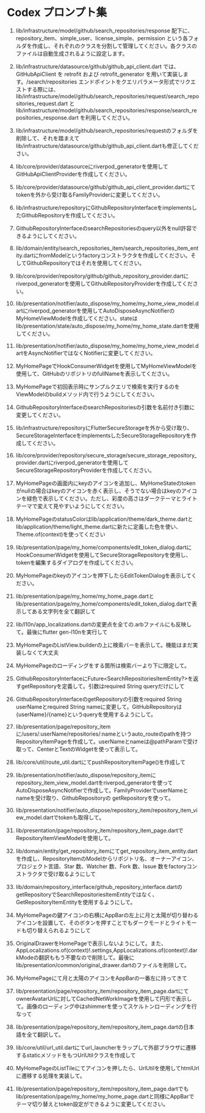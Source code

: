 # Codex プロンプト集
1. lib/infrastructure/model/github/search_repositories/response 配下に、repository_item、simple_user、license_simple、permission という各フォルダを作成し、それぞれのクラスを分割して管理してください。各クラスのファイルは自動生成されるように設定します。

2. lib/infrastructure/datasource/github/github_api_client.dart では、GitHubApiClient を retrofit および retrofit_generator を用いて実装します。/search/repositories エンドポイントをクエリパラメータ形式でリクエストする際には、lib/infrastructure/model/github/search_repositories/request/search_repositories_request.dart と lib/infrastructure/model/github/search_repositories/response/search_repositories_response.dart を利用してください。

3. lib/infrastructure/model/github/search_repositories/requestのフォルダを削除して、それを踏まえてlib/infrastructure/datasource/github/github_api_client.dartも修正してください。

4. lib/core/provider/datasourceにriverpod_generatorを使用してGitHubApiClientProviderを作成してください。

5. lib/core/provider/datasource/github/github_api_client_provider.dartにてtokenを外から受け取るFamilyProviderに変更してください。

6. lib/infrastructure/repositoryにGithubRepositoryInterfaceをimplementsしたGithubRepositoryを作成してください。

7. GithubRepositoryInterfaceのsearchRepositoriesのquery以外をnull許容できるようにしてください。

8. lib/domain/entity/search_repositories_item/search_repositories_item_entity.dartにfromModelというfactoryコンストラクタを作成してください。そしてGithubRepositoryではそれを使用してください。

9. lib/core/provider/repository/github/github_repository_provider.dartにriverpod_generatorを使用してGithubRepositoryProviderを作成してください。

10. lib/presentation/notifier/auto_dispose/my_home/my_home_view_model.dartにriverpod_generatorを使用してAutoDisposeAsyncNotifierのMyHomeViewModelを作成してください。stateはlib/presentation/state/auto_dispose/my_home/my_home_state.dartを使用してください。

11. lib/presentation/notifier/auto_dispose/my_home/my_home_view_model.dartをAsyncNotifierではなくNotifierに変更してください。

12. MyHomePageでHookConsumerWidgetを使用してMyHomeViewModelを使用して、GitHubのリポジトリのfullNameを表示してください。

13. MyHomePageで初回表示時にサンプルクエリで検索を実行するのをViewModelのbuildメソッド内で行うようにしてください。

14. GithubRepositoryInterfaceのsearchRepositoriesの引数を名前付き引数に変更してください。

15. lib/infrastructure/repositoryにFlutterSecureStorageを外から受け取り、SecureStorageInterfaceをimplementsしたSecureStorageRepositoryを作成してください。

16. lib/core/provider/repository/secure_storage/secure_storage_repository_provider.dartにriverpod_generatorを使用してSecureStorageRepositoryProviderを作成してください。

17. MyHomePageの画面内にkeyのアイコンを追加し、MyHomeStateのtokenがnullの場合はkeyのアイコンを赤く表示し、そうでない場合はkeyのアイコンを緑色で表示してください。ただし、彩度の高さはダークテーマとライトテーマで変えて見やすいようにしてください。

18. MyHomePageのstatusColorはlib/application/theme/dark_theme.dartとlib/application/theme/light_theme.dartに新たに定義した色を使い、Theme.of(context)を使ってください

19. lib/presentation/page/my_home/components/edit_token_dialog.dartにHookConsumerWidgetを使用してSecureStorageRepositoryを使用し、tokenを編集するダイアログを作成してください。

20. MyHomePageのkeyのアイコンを押下したらEditTokenDialogを表示してください。

21. lib/presentation/page/my_home/my_home_page.dartとlib/presentation/page/my_home/components/edit_token_dialog.dartで表示してある文字列を全て翻訳して

22. lib/l10n/app_localizations.dartの変更点を全ての.arbファイルにも反映して。最後にflutter gen-l10nを実行して

23. MyHomePageのListView.builderの上に検索バーを表示して。機能はまだ実装しなくて大丈夫

24. MyHomePageのローディングをする箇所は検索バーより下に限定して。

25. GithubRepositoryInterfaceにFuture<SearchRepositoriesItemEntity?>を返すgetRepositoryを定義して。引数はrequired String queryだけにして

26. GithubRepositoryInterfaceのgetRepositoryの引数をrequired String userNameとrequired String nameに変更して。GitHubRepositoryは{userName}/{name}というqueryを使用するようにして。

27. lib/presentation/page/repository_itemに/users/:userName/repositories/:nameというauto_routeのpathを持つRepositoryItemPageを作成して。userNameとnameは@pathParamで受け取って、CenterとTextのWidgetを使って表示して。

28. lib/core/util/route_util.dartにてpushRepositoryItemPage()を作成して

29. lib/presentation/notifier/auto_dispose/repository_itemにrepository_item_view_model.dartをriverpod_generatorを使ってAutoDisposeAsyncNotifierで作成して。FamilyProviderでuserNameとnameを受け取り、GithubRepositoryの getRepositoryを使って。

30. lib/presentation/notifier/auto_dispose/repository_item/repository_item_view_model.dartでtokenも取得して。

31. lib/presentation/page/repository_item/repository_item_page.dartでRepositoryItemViewModelを使用して。

32. lib/domain/entity/get_repository_itemにてget_repository_item_entity.dartを作成し、RepositoryItemのModelからリポジトリ名、オーナーアイコン、プロジェクト言語、Star 数、Watcher 数、Fork 数、Issue 数をfactoryコンストラクタで受け取るようにして

33. lib/domain/repository_interface/github_repository_interface.dartのgetRepositoryでSearchRepositoriesItemEntityではなく、GetRepositoryItemEntityを使用するようにして。

34. MyHomePageの鍵アイコンの右横にAppBarの左上に月と太陽が切り替わるアイコンを設置して、そのボタンを押すことでもダークモードとライトモードも切り替えられるようにして

35. OriginalDrawerをHomePageで表示しないようにして。また、AppLocalizations.of(context)!.settings,AppLocalizations.of(context)!.darkModeの翻訳ももう不要なので削除して。最後にlib/presentation/common/original_drawer.dartのファイルを削除して。

36. MyHomePageにて月と太陽のアイコンをAppBarの一番左に持ってきて

37. lib/presentation/page/repository_item/repository_item_page.dartにてownerAvatarUrlに対してCachedNetWorkImageを使用して円形で表示して。画像のローディング中はshimmerを使ってスケルトンローディングを行なって

38. lib/presentation/page/repository_item/repository_item_page.dartの日本語を全て翻訳して。

39. lib/core/util/url_util.dartにてurl_launcherをラップして外部ブラウザに遷移するstaticメソッドをもつUrlUtilクラスを作成して

40. MyHomePageのListTileにてアイコンを押したら、UrlUtilを使用してhtmlUrlに遷移する処理を実装して。

41. lib/presentation/page/repository_item/repository_item_page.dartでもlib/presentation/page/my_home/my_home_page.dartと同様にAppBarでテーマ切り替えとtoken設定ができるように変更してください。